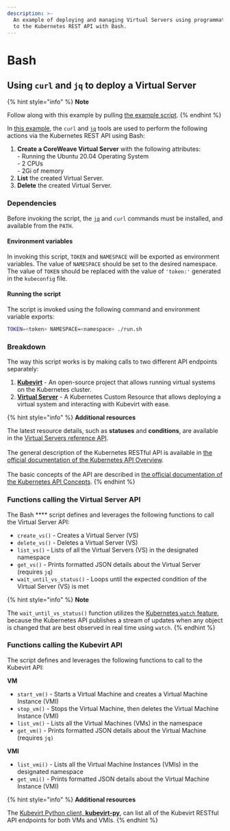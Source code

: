 ```yaml
---
description: >-
  An example of deploying and managing Virtual Servers using programmatic access
  to the Kubernetes REST API with Bash.
---
```


# Bash

## Using `curl` and `jq` to deploy a Virtual Server

{% hint style="info" %}
**Note**

Follow along with this example by pulling [the example script](https://github.com/coreweave/kubernetes-cloud/tree/master/virtual-server/examples/curl).
{% endhint %}

In [this example](https://github.com/coreweave/kubernetes-cloud/tree/master/virtual-server/examples/curl), the `curl` and [`jq`](https://stedolan.github.io/jq/) tools are used to perform the following actions via the Kubernetes REST API using Bash:

1. **Create a CoreWeave Virtual Server** with the following attributes:\
   \- Running the Ubuntu 20.04 Operating System\
   \- 2 CPUs\
   \- 2Gi of memory
2. **List** the created Virtual Server.
3. **Delete** the created Virtual Server.

### Dependencies

Before invoking the script, the [`jq`](https://stedolan.github.io/jq/) and `curl` commands must be installed, and available from the `PATH`.

#### Environment variables

In invoking this script, `TOKEN` and `NAMESPACE` will be exported as environment variables. The value of `NAMESPACE` should be set to the desired namespace. The value of `TOKEN` should be replaced with the value of `'token:'` generated in the `kubeconfig` file.

#### Running the script

The script is invoked using the following command and environment variable exports:

```bash
TOKEN=<token> NAMESPACE=<namespace> ./run.sh
```

### Breakdown

The way this script works is by making calls to two different API endpoints separately:

1. [**Kubevirt**](https://kubevirt.io/) - An open-source project that allows running virtual systems on the Kubernetes cluster.
2. [**Virtual Server**](https://docs.coreweave.com/virtual-servers/getting-started) - A Kubernetes Custom Resource that allows deploying a virtual system and interacting with Kubevirt with ease.

{% hint style="info" %}
**Additional resources**

The latest resource details, such as **statuses** and **conditions**, are available in the [Virtual Servers reference API](https://pkg.go.dev/github.com/coreweave/virtual-server/api/v1alpha1#VirtualServerConditionType).\
\
The general description of the Kubernetes RESTful API is available in [the official documentation of the Kubernetes API Overview](https://kubernetes.io/docs/reference/using-api/).\
\
The basic concepts of the API are described in [the official documentation of the Kubernetes API Concepts](https://kubernetes.io/docs/reference/using-api/api-concepts/).
{% endhint %}

### Functions calling the Virtual Server API

The Bash **** script defines and leverages the following functions to call the Virtual Server API:

* `create_vs()` - Creates a Virtual Server (VS)
* `delete_vs()` - Deletes a Virtual Server (VS)
* `list_vs()` - Lists of all the Virtual Servers (VS) in the designated namespace
* `get_vs()` - Prints formatted JSON details about the Virtual Server (requires `jq`)
* `wait_until_vs_status()` - Loops until the expected condition of the Virtual Server (VS) is met

{% hint style="info" %}
**Note**

The `wait_until_vs_status()` function utilizes the [Kubernetes `watch` feature](https://kubernetes.io/docs/reference/using-api/api-concepts/#efficient-detection-of-changes), because the Kubernetes API publishes a stream of updates when any object is changed that are best observed in real time using `watch`.
{% endhint %}

### Functions calling the Kubevirt API

The script defines and leverages the following functions to call to the Kubevirt API:

**VM**

* `start_vm()` - Starts a Virtual Machine and creates a Virtual Machine Instance (VMI)
* `stop_vm()` - Stops the Virtual Machine, then deletes the Virtual Machine Instance (VMI)
* `list_vm()` - Lists all the Virtual Machines (VMs) in the namespace
* `get_vm()` - Prints formatted JSON details about the Virtual Machine (requires `jq)`

**VMI**

* `list_vmi()` - Lists all the Virtual Machine Instances (VMIs) in the designated namespace
* `get_vmi()` - Prints formatted JSON details about the Virtual Machine Instance (VMI)

{% hint style="info" %}
**Additional resources**

The [Kubevirt Python client, **kubevirt-py**](https://github.com/kubevirt/client-python#documentation-for-api-endpoints), can list all of the Kubevirt RESTful API endpoints for both VMs and VMIs.
{% endhint %}
